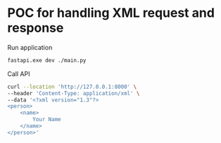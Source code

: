 # POC for handling XML request and response

Run application

```bash
fastapi.exe dev ./main.py
```


Call API
```bash
curl --location 'http://127.0.0.1:8000' \
--header 'Content-Type: application/xml' \
--data '<?xml version="1.3"?>
<person>
    <name>
        Your Name
    </name>
</person>'
```